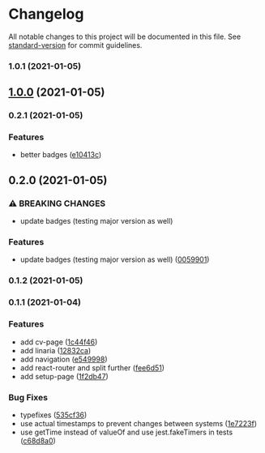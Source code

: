 # Changelog

All notable changes to this project will be documented in this file. See [standard-version](https://github.com/conventional-changelog/standard-version) for commit guidelines.

### 1.0.1 (2021-01-05)

## [1.0.0](https://github.com/lapanti/lapanti.github.io/compare/v0.2.1...v1.0.0) (2021-01-05)

### 0.2.1 (2021-01-05)


### Features

* better badges ([e10413c](https://github.com/lapanti/lapanti.github.io/commit/e10413c6ebd534133fb3c0803b2922352c4db703))

## 0.2.0 (2021-01-05)


### ⚠ BREAKING CHANGES

* update badges (testing major version as well)

### Features

* update badges (testing major version as well) ([0059901](https://github.com/lapanti/lapanti.github.io/commit/0059901f7a343cb75da15417e2274df593ddbcf8))

### 0.1.2 (2021-01-05)

### 0.1.1 (2021-01-04)


### Features

* add cv-page ([1c44f46](https://github.com/lapanti/lapanti.github.io/commit/1c44f46d1a8896d51c268def43340503cc5a50b2))
* add linaria ([12832ca](https://github.com/lapanti/lapanti.github.io/commit/12832ca3a9054bd9969c69e9a80eecdd9403a253))
* add navigation ([e549998](https://github.com/lapanti/lapanti.github.io/commit/e549998b16ae429fb80bb74256c214aa8687fccb))
* add react-router and split further ([fee6d51](https://github.com/lapanti/lapanti.github.io/commit/fee6d51dc0125070cad544b6feb79b1a8c503ee1))
* add setup-page ([1f2db47](https://github.com/lapanti/lapanti.github.io/commit/1f2db478f6b30880ba439638eaebfb609bd3cf6f))


### Bug Fixes

* typefixes ([535cf36](https://github.com/lapanti/lapanti.github.io/commit/535cf366808ddbcbf9316d3fe046f7410f53a127))
* use actual timestamps to prevent changes between systems ([1e7223f](https://github.com/lapanti/lapanti.github.io/commit/1e7223f99cd9156f2cf50ff433eb2537ed407f30))
* use getTime instead of valueOf and use jest.fakeTimers in tests ([c68d8a0](https://github.com/lapanti/lapanti.github.io/commit/c68d8a0d6a274201cc0cbd47edad964adc3d81fa))
